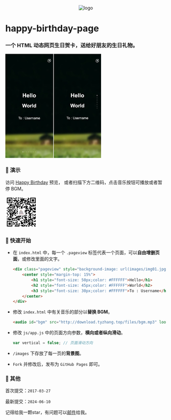 <p align="center">
    <img width="100" height="100" src="icon.png" alt="logo">
</p>

# happy-birthday-page

### 一个 HTML 动态网页生日贺卡，送给好朋友的生日礼物。

<img src="demo.jpeg" style="width: 300px" />

### 🎉 演示

访问 [Happy Birthday](https://tyzhang.top/happy-birthday-pages/) 预览， 或者扫描下方二维码，点击音乐按钮可播放或者暂停 BGM。

<img src="qcode.png" style="width: 100px" />

### 🔨 快速开始

- 在 `index.html` 中，每一个 `.pageview` 标签代表一个页面，可以**自由增删页面**，或修改里面的文字。

  ```html
  <div class="pageview" style="background-image: url(images/img01.jpg); background-position: center center; background-size: cover; background-repeat: no-repeat; width: 100%; height: 100%;">
      <center style="margin-top: 15%">
          <h1 style="font-size: 50px;color: #FFFFFF">Hello</h1>
          <h2 style="font-size: 45px;color: #FFFFFF">World</h2>
          <h3 style="font-size: 30px;color: #FFFFFF">To : Username</h3>
      </center>
  </div>                 
  ```

- 修改 `index.html` 中有关音乐的部分以**替换 BGM**。

  ```html
  <audio id="bgm" src="http://download.tyzhang.top/files/bgm.mp3" loop="loop"></audio>
  ```

- 修改 `js/app.js`  中的页面方向参数，**横向或者纵向滑动**。

   ```javascript
   var vertical = false; // 页面滑动方向
   ```

- `/images` 下存放了每一页的**背景图**。

- `Fork` 并修改后，发布为 `GitHub Pages` 即可。

### 🎤 其他

首次提交：`2017-03-27`

最新提交：`2024-06-10`

记得给我一颗star，有问题可以[邮件](mailto:zhangty1996@163.com)给我。